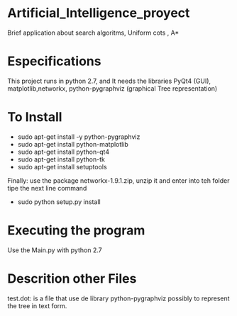 # Artificial_Intelligence_proyect
Brief application about search algoritms, Uniform cots , A* 

# Especifications
This project runs in python 2.7, and It needs the libraries
PyQt4 (GUI), matplotlib,networkx, python-pygraphviz (graphical Tree representation)

# To Install

* sudo apt-get install -y python-pygraphviz
* sudo apt-get install python-matplotlib
* sudo apt-get install python-qt4
* sudo apt-get install python-tk
* sudo apt-get install setuptools 

Finally: use the package networkx-1.9.1.zip, unzip it and enter into teh folder 
tipe the next line command

* sudo python setup.py install 

# Executing the program 
Use the Main.py with python 2.7

# Descrition other Files
test.dot: is a file that use de library python-pygraphviz possibly to represent the tree in text form.

